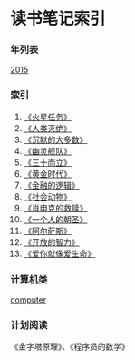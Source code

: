 读书笔记索引
====================

### 年列表
[2015](2015/README2015.md)


### 索引
1. [《火星任务》](rn2016_001.md)
2. [《人类灭绝》](rn2016_002.md)
3. [《沉默的大多数》](rn2016_003.md)
4. [《幽灵舰队》](rn2016_004.md)
5. [《三十而立》](rn2016_005.md)
6. [《黄金时代》](rn2016_006.md)
7. [《金融的逻辑》](rn2016_007.md)
8. [《社会动物》](rn2016_008.md)
9. [《肖申克的救赎》](rn2016_009.md)
10. [《一个人的朝圣》](rn2016_010.md)
11. [《阿尔萨斯》](rn2016_011.md)
12. [《开放的智力》](rn2016_012.md)
13. [《爱你就像爱生命》](rn2016_013.md)


### 计算机类
[computer](computer/README.md)

### 计划阅读

《金字塔原理》、《程序员的数学》
